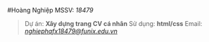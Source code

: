 #Hoàng Nghiệp  MSSV: *18479*
>Dự án: **Xây dựng trang CV cá nhân**
>Sử dụng: **html/css**
>Email: *nghiephqfx18479@funix.edu.vn*


